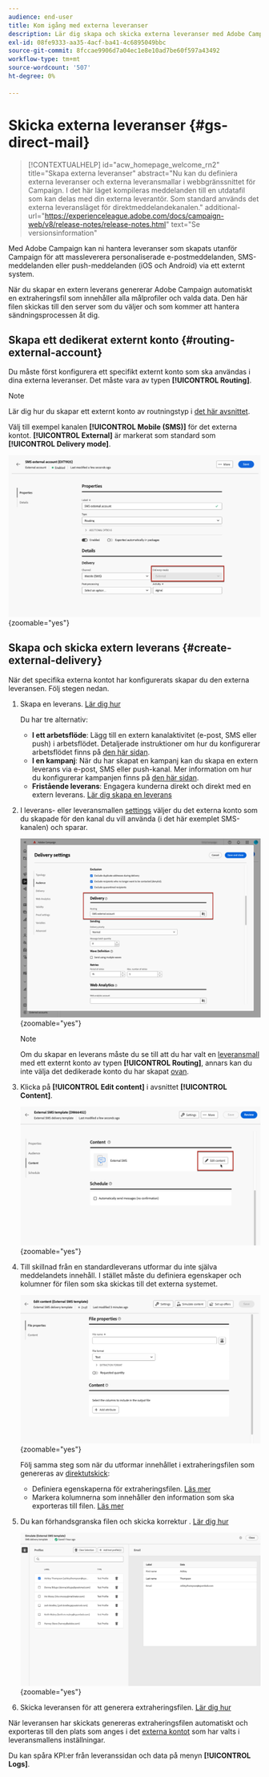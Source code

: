 ```yaml
---
audience: end-user
title: Kom igång med externa leveranser
description: Lär dig skapa och skicka externa leveranser med Adobe Campaign Web
exl-id: 08fe9333-aa35-4acf-ba41-4c6895049bbc
source-git-commit: 8fccae9906d7a04ec1e8e10ad7be60f597a43492
workflow-type: tm+mt
source-wordcount: '507'
ht-degree: 0%

---
```


# Skicka externa leveranser {#gs-direct-mail}

>[!CONTEXTUALHELP]
>id="acw_homepage_welcome_rn2"
>title="Skapa externa leveranser"
>abstract="Nu kan du definiera externa leveranser och externa leveransmallar i webbgränssnittet för Campaign. I det här läget kompileras meddelanden till en utdatafil som kan delas med din externa leverantör. Som standard används det externa leveransläget för direktmeddelandekanalen."
>additional-url="https://experienceleague.adobe.com/docs/campaign-web/v8/release-notes/release-notes.html" text="Se versionsinformation"


Med Adobe Campaign kan ni hantera leveranser som skapats utanför Campaign för att massleverera personaliserade e-postmeddelanden, SMS-meddelanden eller push-meddelanden (iOS och Android) via ett externt system.

<!--The supported channels are Email, Mobile (SMS), and Push (iOs and Android).-->

När du skapar en extern leverans genererar Adobe Campaign automatiskt en extraheringsfil som innehåller alla målprofiler och valda data. Den här filen skickas till den server som du väljer och som kommer att hantera sändningsprocessen åt dig.

## Skapa ett dedikerat externt konto {#routing-external-account}

Du måste först konfigurera ett specifikt externt konto som ska användas i dina externa leveranser. Det måste vara av typen **[!UICONTROL Routing]**.

>[!NOTE]
>
>Lär dig hur du skapar ett externt konto av routningstyp i [det här avsnittet](../administration/external-account.md#routing).

Välj till exempel kanalen **[!UICONTROL Mobile (SMS)]** för det externa kontot. **[!UICONTROL External]** är markerat som standard som **[!UICONTROL Delivery mode]**.

![](../administration/assets/external-account-delivery-mode.png){zoomable="yes"}

## Skapa och skicka extern leverans {#create-external-delivery}

När det specifika externa kontot har konfigurerats skapar du den externa leveransen. Följ stegen nedan.

1. Skapa en leverans. [Lär dig hur](create-deliveries.md)

   Du har tre alternativ:

   * **I ett arbetsflöde**: Lägg till en extern kanalaktivitet (e-post, SMS eller push) i arbetsflödet. Detaljerade instruktioner om hur du konfigurerar arbetsflödet finns på [den här sidan](../workflows/gs-workflow-creation.md).
   * **I en kampanj**: När du har skapat en kampanj kan du skapa en extern leverans via e-post, SMS eller push-kanal. Mer information om hur du konfigurerar kampanjen finns på [den här sidan](../campaigns/gs-campaigns.md).
   * **Fristående leverans**: Engagera kunderna direkt och direkt med en extern leverans. [Lär dig skapa en leverans](../msg/gs-deliveries.md)

1. I leverans- eller leveransmallen [settings](../advanced-settings/delivery-settings.md) väljer du det externa konto som du skapade för den kanal du vill använda (i det här exemplet SMS-kanalen) och sparar.

   ![](assets/external-delivery-routing.png){zoomable="yes"}

   >[!NOTE]
   >
   >Om du skapar en leverans måste du se till att du har valt en [leveransmall](delivery-template.md) med ett externt konto av typen **[!UICONTROL Routing]**, annars kan du inte välja det dedikerade konto du har skapat [ ovan](#routing-external-account).

1. Klicka på **[!UICONTROL Edit content]** i avsnittet **[!UICONTROL Content]**.

   ![](assets/external-delivery-edit-content.png){zoomable="yes"}

1. Till skillnad från en standardleverans utformar du inte själva meddelandets innehåll. I stället måste du definiera egenskaper och kolumner för filen som ska skickas till det externa systemet.

   ![](assets/external-delivery-file-properties.png){zoomable="yes"}

   Följ samma steg som när du utformar innehållet i extraheringsfilen som genereras av [direktutskick](../direct-mail/content-direct-mail.md):

   * Definiera egenskaperna för extraheringsfilen. [Läs mer](../direct-mail/content-direct-mail.md#properties)
   * Markera kolumnerna som innehåller den information som ska exporteras till filen. [Läs mer](../direct-mail/content-direct-mail.md#content)

1. Du kan förhandsgranska filen och skicka korrektur <!--not in UI right now - to check-->. [Lär dig hur](../direct-mail/send-direct-mail.md#preview-dm)

   ![](assets/external-delivery-simulate.png){zoomable="yes"}

1. Skicka leveransen för att generera extraheringsfilen. [Lär dig hur](../direct-mail/send-direct-mail.md#send-dm)

När leveransen har skickats genereras extraheringsfilen automatiskt och exporteras till den plats som anges i det [externa kontot](../administration/external-account.md#create-ext-account) som har valts i leveransmallens inställningar.

Du kan spåra KPI:er från leveranssidan och data på menyn **[!UICONTROL Logs]**.
